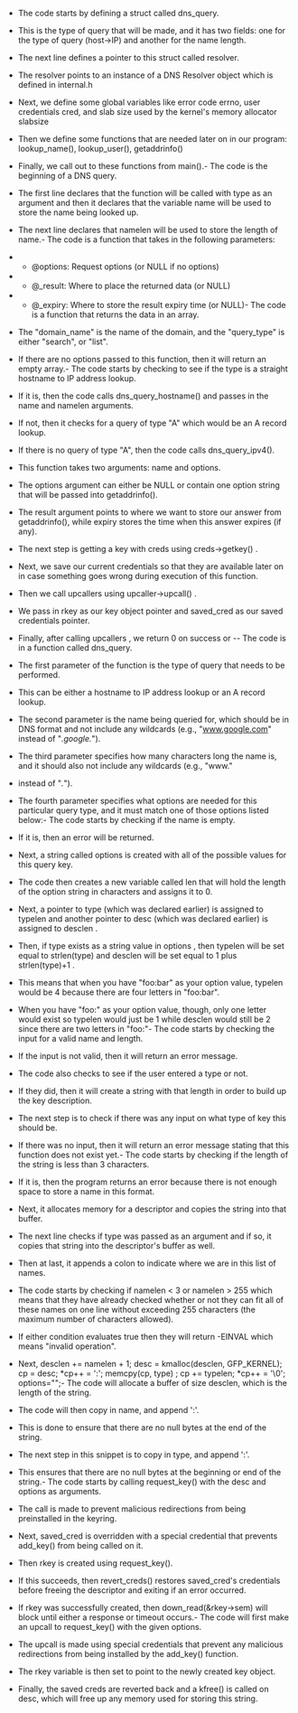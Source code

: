- The code starts by defining a struct called dns_query.
- This is the type of query that will be made, and it has two fields: one for the type of query (host->IP) and another for the name length.

- The next line defines a pointer to this struct called resolver.
- The resolver points to an instance of a DNS Resolver object which is defined in internal.h

- Next, we define some global variables like error code errno, user credentials cred, and slab size used by the kernel's memory allocator slabsize

- Then we define some functions that are needed later on in our program: lookup_name(), lookup_user(), getaddrinfo()

- Finally, we call out to these functions from main().- The code is the beginning of a DNS query.
- The first line declares that the function will be called with type as an argument and then it declares that the variable name will be used to store the name being looked up.

- The next line declares that namelen will be used to store the length of name.- The code is a function that takes in the following parameters:

- * @options: Request options (or NULL if no options)

- * @_result: Where to place the returned data (or NULL)

- * @_expiry: Where to store the result expiry time (or NULL)- The code is a function that returns the data in an array.

- The "domain_name" is the name of the domain, and the "query_type" is either "search", or "list".

- If there are no options passed to this function, then it will return an empty array.- The code starts by checking to see if the type is a straight hostname to IP address lookup.
- If it is, then the code calls dns_query_hostname() and passes in the name and namelen arguments.

- If not, then it checks for a query of type "A" which would be an A record lookup.
- If there is no query of type "A", then the code calls dns_query_ipv4().
- This function takes two arguments: name and options.
- The options argument can either be NULL or contain one option string that will be passed into getaddrinfo().
- The result argument points to where we want to store our answer from getaddrinfo(), while expiry stores the time when this answer expires (if any).

- The next step is getting a key with creds using creds->getkey() .
- Next, we save our current credentials so that they are available later on in case something goes wrong during execution of this function.
- Then we call upcallers using upcaller->upcall() .
- We pass in rkey as our key object pointer and saved_cred as our saved credentials pointer.
- Finally, after calling upcallers , we return 0 on success or -- The code is in a function called dns_query.

- The first parameter of the function is the type of query that needs to be performed.
- This can be either a hostname to IP address lookup or an A record lookup.
- The second parameter is the name being queried for, which should be in DNS format and not include any wildcards (e.g., "www.google.com" instead of "*.google.*").
- The third parameter specifies how many characters long the name is, and it should also not include any wildcards (e.g., "www."
- instead of "*.*").
- The fourth parameter specifies what options are needed for this particular query type, and it must match one of those options listed below:- The code starts by checking if the name is empty.
- If it is, then an error will be returned.
- Next, a string called options is created with all of the possible values for this query key.
- The code then creates a new variable called len that will hold the length of the option string in characters and assigns it to 0.

- Next, a pointer to type (which was declared earlier) is assigned to typelen and another pointer to desc (which was declared earlier) is assigned to desclen .
- Then, if type exists as a string value in options , then typelen will be set equal to strlen(type) and desclen will be set equal to 1 plus strlen(type)+1 .
- This means that when you have "foo:bar" as your option value, typelen would be 4 because there are four letters in "foo:bar".
- When you have "foo:" as your option value, though, only one letter would exist so typelen would just be 1 while desclen would still be 2 since there are two letters in "foo:"- The code starts by checking the input for a valid name and length.
- If the input is not valid, then it will return an error message.
- The code also checks to see if the user entered a type or not.
- If they did, then it will create a string with that length in order to build up the key description.

- The next step is to check if there was any input on what type of key this should be.
- If there was no input, then it will return an error message stating that this function does not exist yet.- The code starts by checking if the length of the string is less than 3 characters.
- If it is, then the program returns an error because there is not enough space to store a name in this format.
- Next, it allocates memory for a descriptor and copies the string into that buffer.
- The next line checks if type was passed as an argument and if so, it copies that string into the descriptor's buffer as well.
- Then at last, it appends a colon to indicate where we are in this list of names.

- The code starts by checking if namelen < 3 or namelen > 255 which means that they have already checked whether or not they can fit all of these names on one line without exceeding 255 characters (the maximum number of characters allowed).
- If either condition evaluates true then they will return -EINVAL which means "invalid operation".
- Next, desclen += namelen + 1; desc = kmalloc(desclen, GFP_KERNEL); cp = desc; *cp++ = ':'; memcpy(cp, type) ; cp += typelen; *cp++ = '\0'; options="";- The code will allocate a buffer of size desclen, which is the length of the string.
- The code will then copy in name, and append ':'.
- This is done to ensure that there are no null bytes at the end of the string.

- The next step in this snippet is to copy in type, and append ':'.
- This ensures that there are no null bytes at the beginning or end of the string.- The code starts by calling request_key() with the desc and options as arguments.
- The call is made to prevent malicious redirections from being preinstalled in the keyring.
- Next, saved_cred is overridden with a special credential that prevents add_key() from being called on it.
- Then rkey is created using request_key().
- If this succeeds, then revert_creds() restores saved_cred's credentials before freeing the descriptor and exiting if an error occurred.

- If rkey was successfully created, then down_read(&rkey->sem) will block until either a response or timeout occurs.- The code will first make an upcall to request_key() with the given options.

- The upcall is made using special credentials that prevent any malicious redirections from being installed by the add_key() function.

- The rkey variable is then set to point to the newly created key object.

- Finally, the saved creds are reverted back and a kfree() is called on desc, which will free up any memory used for storing this string.

